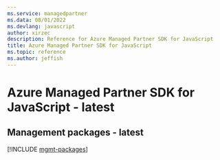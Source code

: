 ```yaml
---
ms.service: managedpartner
ms.data: 08/01/2022
ms.devlang: javascript
author: xirzec
description: Reference for Azure Managed Partner SDK for JavaScript
title: Azure Managed Partner SDK for JavaScript
ms.topic: reference
ms.author: jeffish
---
```

# Azure Managed Partner SDK for JavaScript - latest

## Management packages - latest
[!INCLUDE [mgmt-packages](managed-partner-mgmt-index.md)]